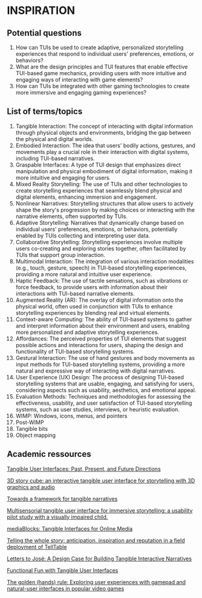 # INSPIRATION

## Potential questions
1. How can TUIs be used to create adaptive, personalized storytelling experiences that respond to individual users' preferences, emotions, or behaviors?
2. What are the design principles and TUI features that enable effective TUI-based game mechanics, providing users with more intuitive and engaging ways of interacting with game elements?
3. How can TUIs be integrated with other gaming technologies to create more immersive and engaging gaming experiences?

## List of terms/topics
1. Tangible Interaction: The concept of interacting with digital information through physical objects and environments, bridging the gap between the physical and digital worlds.
2. Embodied Interaction: The idea that users' bodily actions, gestures, and movements play a crucial role in their interaction with digital systems, including TUI-based narratives.
3. Graspable Interfaces: A type of TUI design that emphasizes direct manipulation and physical embodiment of digital information, making it more intuitive and engaging for users.
4. Mixed Reality Storytelling: The use of TUIs and other technologies to create storytelling experiences that seamlessly blend physical and digital elements, enhancing immersion and engagement.
5. Nonlinear Narratives: Storytelling structures that allow users to actively shape the story's progression by making choices or interacting with the narrative elements, often supported by TUIs.
6. Adaptive Storytelling: Narratives that dynamically change based on individual users' preferences, emotions, or behaviors, potentially enabled by TUIs collecting and interpreting user data.
7. Collaborative Storytelling: Storytelling experiences involve multiple users co-creating and exploring stories together, often facilitated by TUIs that support group interaction.
8. Multimodal Interaction: The integration of various interaction modalities (e.g., touch, gesture, speech) in TUI-based storytelling experiences, providing a more natural and intuitive user experience.
9. Haptic Feedback: The use of tactile sensations, such as vibrations or force feedback, to provide users with information about their interactions with TUI-based narrative elements.
10. Augmented Reality (AR): The overlay of digital information onto the physical world, often used in conjunction with TUIs to enhance storytelling experiences by blending real and virtual elements.
11. Context-aware Computing: The ability of TUI-based systems to gather and interpret information about their environment and users, enabling more personalized and adaptive storytelling experiences.
12. Affordances: The perceived properties of TUI elements that suggest possible actions and interactions for users, shaping the design and functionality of TUI-based storytelling systems.
13. Gestural Interaction: The use of hand gestures and body movements as input methods for TUI-based storytelling systems, providing a more natural and expressive way of interacting with digital narratives.
14. User Experience (UX) Design: The process of designing TUI-based storytelling systems that are usable, engaging, and satisfying for users, considering aspects such as usability, aesthetics, and emotional appeal.
15. Evaluation Methods: Techniques and methodologies for assessing the effectiveness, usability, and user satisfaction of TUI-based storytelling systems, such as user studies, interviews, or heuristic evaluation.
16. WIMP: Windows, icons, menus, and pointers
17. Post-WIMP
18. Tangible bits
19. Object mapping

## Academic ressources
[Tangible User Interfaces: Past, Present, and Future Directions](https://www.researchgate.net/publication/220613480_Tangible_User_Interfaces_Past_Present_and_Future_Directions)

[3D story cube: an interactive tangible user interface for storytelling with 3D graphics and audio](https://link.springer.com/article/10.1007/s00779-004-0300-0)

[Towards a framework for tangible narratives](https://dl.acm.org/doi/abs/10.1145/2839462.2839471)

[Multisensorial tangible user interface for immersive storytelling: a usability pilot study with a visually impaired child.](https://ceur-ws.org/Vol-2817/paper8.pdf)

[mediaBlocks: Tangible Interfaces for Online Media](https://www.researchgate.net/publication/2822042_mediaBlocks_Tangible_Interfaces_for_Online_Media)

[Telling the whole story: anticipation, inspiration and reputation in a field deployment of TellTable](https://dl.acm.org/doi/abs/10.1145/1718918.1718967)

[Letters to José: A Design Case for Building Tangible Interactive Narratives](https://link.springer.com/chapter/10.1007/978-3-030-62516-0_2)

[Functional Fun with Tangible User Interfaces](https://ieeexplore.ieee.org/abstract/document/4148841)

[The golden (hands) rule: Exploring user experiences with gamepad and natural-user interfaces in popular video games](https://intellectdiscover.com/content/journals/10.1386/jgvw.9.1.71_1)




